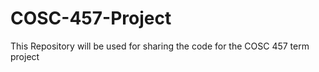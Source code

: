 # COSC-457-Project
This Repository will be used for sharing the code for the COSC 457 term project  
